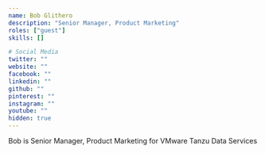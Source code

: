 ```yaml
---
name: Bob Glithero
description: "Senior Manager, Product Marketing"
roles: ["guest"]
skills: []

# Social Media
twitter: ""
website: ""
facebook: ""
linkedin: ""
github: ""
pinterest: ""
instagram: ""
youtube: ""
hidden: true
---
```


Bob is Senior Manager, Product Marketing for VMware Tanzu Data Services

<!--more-->
